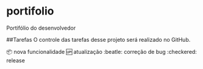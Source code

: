 # portifolio
Portifólio do desenvolvedor

##Tarefas
O controle das tarefas desse projeto será realizado no GitHub.

:package: nova funcionalidade
:up: atualização
:beatle: correção de bug
:checkered: release